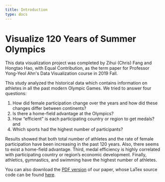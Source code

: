 ```yaml
---
title: Introduction
type: docs
---
```


# Visualize 120 Years of Summer Olympics

This data visualization project was completed by Zihui (Chris) Fang and Hongtao Hao, with Equal Contribution, as the term paper for Professor Yong-Yeol Ahn's Data Visualization course in 2019 Fall.

This study analyzed the historical data which contains information on athletes in all the past modern Olympic Games. We tried to answer four questions:

1. How did female participation change over the years and how did these changes differ between continents?
2. Is there a home-field advantage at the Olympics?
3. How “efficient” is each participating country or region to get medals? and
4. Which sports had the highest number of participants?

Results showed that both total number of athletes and the rate of female participation have been increasing in the past 120 years. Also, there seems to exist a home-field advantage. Third, medal efficiency is highly correlated with participating country or region’s economic development. Finally, athletics, gymnastics, and swimming have the highest number of athletes.

You can also download the [PDF version](https://raw.githubusercontent.com/hongtaoh/olymvis/master/static/tex-pdf/fang_hao_olymvis.pdf) of our paper, whose LaTex source code can be found [here](https://github.com/hongtaoh/olymvis/blob/master/static/tex-pdf/fang_hao_olymvis.tex).